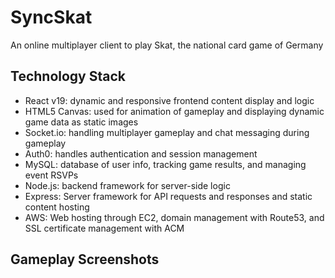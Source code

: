 # SyncSkat

An online multiplayer client to play Skat, the national card game of Germany

## Technology Stack

- React v19: dynamic and responsive frontend content display and logic
- HTML5 Canvas: used for animation of gameplay and displaying dynamic game data as static images
- Socket.io: handling multiplayer gameplay and chat messaging during gameplay
- Auth0: handles authentication and session management
- MySQL: database of user info, tracking game results, and managing event RSVPs
- Node.js: backend framework for server-side logic
- Express: Server framework for API requests and responses and static content hosting
- AWS: Web hosting through EC2, domain management with Route53, and SSL certificate management with ACM

## Gameplay Screenshots